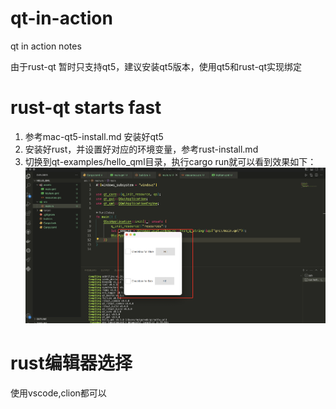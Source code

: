 # qt-in-action
qt in action notes

由于rust-qt 暂时只支持qt5，建议安装qt5版本，使用qt5和rust-qt实现绑定

# rust-qt starts fast
1. 参考mac-qt5-install.md 安装好qt5
2. 安装好rust，并设置好对应的环境变量，参考rust-install.md
3. 切换到qt-examples/hello_qml目录，执行cargo run就可以看到效果如下：
![](hello-qml.png)

# rust编辑器选择
使用vscode,clion都可以
